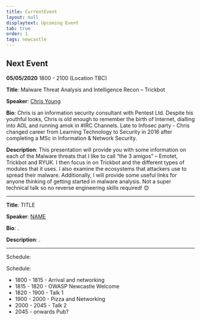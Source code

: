 ```yaml
---
title: CurrentEvent
layout: null
displaytext: Upcoming Event
tab: true
order: 1
tags: newcastle
---
```


## Next Event

**05/05/2020** 1800 - 2100 (Location TBC)

**Title**: Malware Threat Analysis and Intelligence Recon – Trickbot

**Speaker**: [Chris Young](https://twitter.com/__shabab__)

**Bio**: Chris is an information security consultant with Pentest Ltd.  Despite his youthful looks, Chris is old enough to remember the birth of Internet, dialling into AOL and running amok in #IRC Channels. Late to Infosec party - Chris changed career from Learning Technology to Security in 2016 after completing a MSc in Information & Network Security.

**Description**: This presentation will provide you with some information on each of the Malware threats that I like to call “the 3 amigos” – Emotet, Trickbot and RYUK.  I then focus in on Trickbot and the different types of modules that it uses.  I also examine the ecosystems that attackers use to spread their malware. Additionally, I will provide some useful links for anyone thinking of getting started in malware analysis. Not a super technical talk so no reverse engineering skills required! 😊


---

**Title**: TITLE

**Speaker**: [NAME](LINK)

**Bio**: .

**Description**: .

---

Schedule:

Schedule:

* 1800 - 1815 - Arrival and networking
* 1815 - 1820 - OWASP Newcastle Welcome
* 1820 - 1900 - Talk 1 
* 1900 - 2000 - Pizza and Networking
* 2000 - 2045 - Talk 2
* 2045 - onwards Pub?
